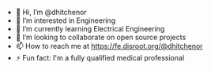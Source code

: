 - 👋 Hi, I’m @dhitchenor
- 👀 I’m interested in Engineering
- 🌱 I’m currently learning Electrical Engineering
- 💞️ I’m looking to collaborate on open source projects
- 📫 How to reach me at https://fe.disroot.org/@dhitchenor
- ⚡ Fun fact: I'm a fully qualified medical professional

<!---
dhitchenor/dhitchenor is a ✨ special ✨ repository because its `README.md` (this file) appears on your GitHub profile.
You can click the Preview link to take a look at your changes.
--->
